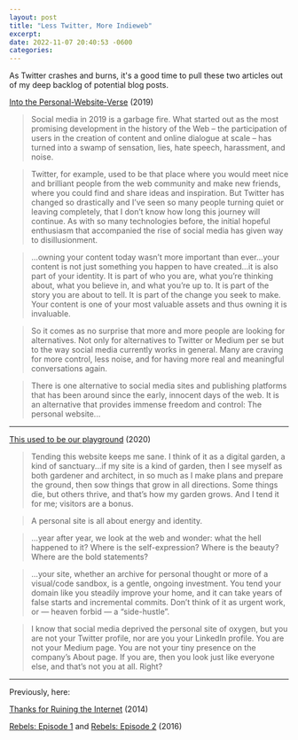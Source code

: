 ```yaml
---
layout: post
title: "Less Twitter, More Indieweb"
excerpt:
date: 2022-11-07 20:40:53 -0600
categories:
---
```


As Twitter crashes and burns, it's a good time to pull these two articles out of my deep backlog of potential blog posts.

[Into the Personal-Website-Verse](https://matthiasott.com/articles/into-the-personal-website-verse) (2019)

> Social media in 2019 is a garbage fire. What started out as the most promising development in the history of the Web – the participation of users in the creation of content and online dialogue at scale – has turned into a swamp of sensation, lies, hate speech, harassment, and noise.

> Twitter, for example, used to be that place where you would meet nice and brilliant people from the web community and make new friends, where you could find and share ideas and inspiration. But Twitter has changed so drastically and I’ve seen so many people turning quiet or leaving completely, that I don’t know how long this journey will continue. As with so many technologies before, the initial hopeful enthusiasm that accompanied the rise of social media has given way to disillusionment.

> ...owning your content today wasn’t more important than ever...your content is not just something you happen to have created...it is also part of your identity. It is part of who you are, what you’re thinking about, what you believe in, and what you’re up to. It is part of the story you are about to tell. It is part of the change you seek to make. Your content is one of your most valuable assets and thus owning it is invaluable.

> So it comes as no surprise that more and more people are looking for alternatives. Not only for alternatives to Twitter or Medium per se but to the way social media currently works in general. Many are craving for more control, less noise, and for having more real and meaningful conversations again.

> There is one alternative to social media sites and publishing platforms that has been around since the early, innocent days of the web. It is an alternative that provides immense freedom and control: The personal website...

---

[This used to be our playground](https://colly.com/articles/this-used-to-be-our-playground) (2020)

> Tending this website keeps me sane. I think of it as a digital garden, a kind of sanctuary...if my site is a kind of garden, then I see myself as both gardener and architect, in so much as I make plans and prepare the ground, then sow things that grow in all directions. Some things die, but others thrive, and that’s how my garden grows. And I tend it for me; visitors are a bonus.

> A personal site is all about energy and identity.

> ...year after year, we look at the web and wonder: what the hell happened to it? Where is the self-expression? Where is the beauty? Where are the bold statements?

> ...your site, whether an archive for personal thought or more of a visual/code sandbox, is a gentle, ongoing investment. You tend your domain like you steadily improve your home, and it can take years of false starts and incremental commits. Don’t think of it as urgent work, or — heaven forbid — a “side-hustle”.

> I know that social media deprived the personal site of oxygen, but you are not your Twitter profile, nor are you your LinkedIn profile. You are not your Medium page. You are not your tiny presence on the company’s About page. If you are, then you look just like everyone else, and that’s not you at all. Right?

---

Previously, here:

[Thanks for Ruining the Internet](/2014/02/12/thanks-for-ruining-the-internet/) (2014)

[Rebels: Episode 1](/2016/09/05/rebels/) and
[Rebels: Episode 2](https://daniel.industries/2016/09/05/rebels-episode-2/) (2016)
